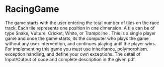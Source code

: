 # RacingGame
The game starts with the user entering the total number of tiles on the race track. Each tile represents one position in one dimension. A tile can be of type Snake, Vulture, Cricket, White, or Trampoline . This is a single player game and once the game starts, its the computer who plays the game without any user intervention, and continues playing until the player wins. For implementing this game you must use inheritance, polymorphism, exception handling, and define your own exceptions. 
The detail of Input/Output of code and complete description in the given pdf.
